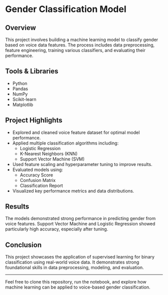 # Gender Classification Model

## Overview
This project involves building a machine learning model to classify gender based on voice data features. The process includes data preprocessing, feature engineering, training various classifiers, and evaluating their performance.

## Tools & Libraries
- Python  
- Pandas  
- NumPy  
- Scikit-learn  
- Matplotlib  

## Project Highlights
- Explored and cleaned voice feature dataset for optimal model performance.
- Applied multiple classification algorithms including:
  - Logistic Regression  
  - K-Nearest Neighbors (KNN)  
  - Support Vector Machine (SVM)
- Used feature scaling and hyperparameter tuning to improve results.
- Evaluated models using:
  - Accuracy Score  
  - Confusion Matrix  
  - Classification Report
- Visualized key performance metrics and data distributions.

## Results
The models demonstrated strong performance in predicting gender from voice features. Support Vector Machine and Logistic Regression showed particularly high accuracy, especially after tuning.

## Conclusion
This project showcases the application of supervised learning for binary classification using real-world voice data. It demonstrates strong foundational skills in data preprocessing, modeling, and evaluation.

---

Feel free to clone this repository, run the notebook, and explore how machine learning can be applied to voice-based gender classification.

